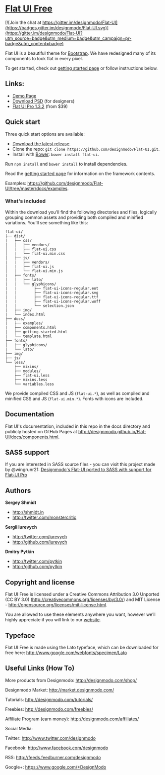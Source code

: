 # [Flat UI Free](http://designmodo.github.io/Flat-UI/)

[![Join the chat at https://gitter.im/designmodo/Flat-UI](https://badges.gitter.im/designmodo/Flat-UI.svg)](https://gitter.im/designmodo/Flat-UI?utm_source=badge&utm_medium=badge&utm_campaign=pr-badge&utm_content=badge)

Flat UI is a beautiful theme for [Bootstrap](http://getbootstrap.com). We have redesigned many of its components to look flat in every pixel.

To get started, check out [getting started page](http://designmodo.github.io/Flat-UI/docs/getting-started.html) or follow instructions below.


## Links:

+ [Demo Page](http://designmodo.github.io/Flat-UI/)
+ [Download PSD](http://designmodo.com/flat-free/) (for designers)
+ [Flat UI Pro 1.3.2](http://designmodo.com/flat/) (from $39)


## Quick start

Three quick start options are available:

- [Download the latest release](https://github.com/designmodo/Flat-UI/archive/2.2.2.zip).
- Clone the repo: `git clone https://github.com/designmodo/Flat-UI.git`.
- Install with [Bower](http://bower.io): `bower install flat-ui`.

Run `npm install` and `bower install` to install dependencies.

Read the [getting started page](http://designmodo.github.io/Flat-UI/docs/getting-started.html) for information on the framework contents.

Examples: <https://github.com/designmodo/Flat-UI/tree/master/docs/examples>.


### What's included

Within the download you'll find the following directories and files, logically grouping common assets and providing both compiled and minified variations. You'll see something like this:

```
flat-ui/
├── dist/
|   ├── css/
|   |   ├── vendors/
│   |   ├── flat-ui.css
│   |   └── flat-ui.min.css
|   ├── js/
|   |   ├── vendors/
│   |   ├── flat-ui.js
│   |   └── flat-ui.min.js
|   ├── fonts/
|   |   ├── lato/
|   |   └── glyphicons/
|   |        ├── flat-ui-icons-regular.eot
|   |        ├── flat-ui-icons-regular.svg
|   |        ├── flat-ui-icons-regular.ttf
|   |        ├── flat-ui-icons-regular.woff
|   |        └── selection.json
|   ├── img/
|   └── index.html
├── docs/
|   ├── examples/
|   ├── components.html
|   ├── getting-started.html
|   └── template.html
├── fonts/
|   ├── glyphicons/
|   └── lato/
├── img/
├── js/
└── less/
    ├── mixins/
    ├── modules/
    ├── flat-ui.less
    ├── mixins.less
    └── variables.less

```

We provide compiled CSS and JS (`flat-ui.*`), as well as compiled and minified CSS and JS (`flat-ui.min.*`). Fonts with icons are included.


## Documentation

Flat UI's documentation, included in this repo in the docs directory and publicly hosted on GitHub Pages at <http://designmodo.github.io/Flat-UI/docs/components.html>.


## SASS support

If you are interested in SASS source files - you can visit this project made by @wingrunr21: 
[Designmodo's Flat-UI ported to SASS with support for Flat-UI Pro](https://github.com/wingrunr21/flat-ui-sass)


## Authors

**Sergey Shmidt**

+ <http://shmidt.in>
+ <http://twitter.com/monstercritic>

**Sergii Iurevych**

+ <http://twitter.com/iurevych>
+ <http://github.com/iurevych>

**Dmitry Pytkin**

+ <http://twitter.com/pytkin>
+ <http://github.com/pytkin>


## Copyright and license

Flat UI Free is licensed under a Creative Commons Attribution 3.0 Unported (CC BY 3.0)  (http://creativecommons.org/licenses/by/3.0/) and MIT License - http://opensource.org/licenses/mit-license.html.

You are allowed to use these elements anywhere you want, however we’ll highly appreciate if you will link to our [website](http://designmodo.com).

## Typeface

Flat UI Free is made using the Lato typeface, which can be downloaded for free here: http://www.google.com/webfonts/specimen/Lato

## Useful Links (How To)

More products from Designmodo: <http://designmodo.com/shop/>

Designmodo Market: <http://market.designmodo.com/>

Tutorials: <http://designmodo.com/tutorials/>

Freebies: <http://designmodo.com/freebies/>

Affiliate Program (earn money): <http://designmodo.com/affiliates/>

Social Media:

Twitter: <http://www.twitter.com/designmodo>

Facebook: <http://www.facebook.com/designmodo>

RSS: <http://feeds.feedburner.com/designmodo>

Google+: <https://www.google.com/+DesignModo>

